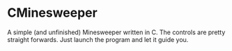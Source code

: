 # CMinesweeper

A simple (and unfinished) Minesweeper written in C.
The controls are pretty straight forwards. Just launch the program and let it guide you.
